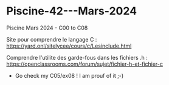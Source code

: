 # Piscine-42---Mars-2024
Piscine Mars 2024 - C00 to C08

Site pour comprendre le langage C :
https://yard.onl/sitelycee/cours/c/Lesinclude.html

Comprendre l'utilite des garde-fous dans les fichiers .h :
https://openclassrooms.com/forum/sujet/fichier-h-et-fichier-c

- Go check my C05/ex08 ! I am prouf of it ;-)
